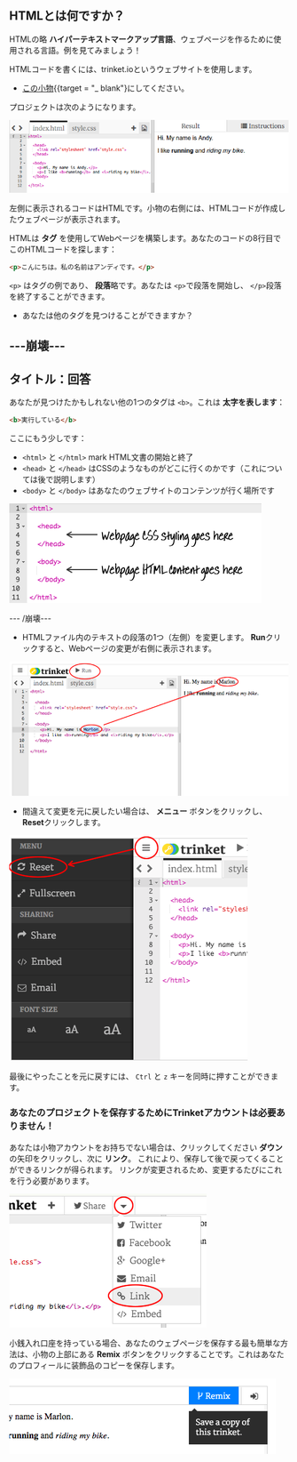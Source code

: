 ## HTMLとは何ですか？

HTMLの略 **ハイパーテキストマークアップ言語**、ウェブページを作るために使用される言語。例を見てみましょう！

HTMLコードを書くには、trinket.ioというウェブサイトを使用します。

+ [この小物](http://jumpto.cc/web-intro){{target = "_ blank"}にしてください。

プロジェクトは次のようになります。

![スクリーンショット](images/birthday-starter.png)

左側に表示されるコードはHTMLです。小物の右側には、HTMLコードが作成したウェブページが表示されます。

HTMLは **タグ** を使用してWebページを構築します。あなたのコードの8行目でこのHTMLコードを探します：

```html
<p>こんにちは。私の名前はアンディです。</p>
```

`<p>` はタグの例であり、 **段落**略です。あなたは `<p>`で段落を開始し、 `</p>`段落を終了することができます。

+ あなたは他のタグを見つけることができますか？

## \---崩壊\---

## タイトル：回答

あなたが見つけたかもしれない他の1つのタグは `<b>`。これは **太字を表します**：

```html
<b>実行している</b>
```

ここにもう少しです：

+ `<html>` と `</html>` mark HTML文書の開始と終了
+ `<head>` と `</head>` はCSSのようなものがどこに行くのかです（これについては後で説明します）
+ `<body>` と `</body>` はあなたのウェブサイトのコンテンツが行く場所です

![スクリーンショット](images/birthday-head-body.png)

\--- /崩壊\---

+ HTMLファイル内のテキストの段落の1つ（左側）を変更します。 **Run**クリックすると、Webページの変更が右側に表示されます。

![スクリーンショット](images/birthday-edit-html.png)

+ 間違えて変更を元に戻したい場合は、 **メニュー** ボタンをクリックし、 **Reset**クリックします。

![スクリーンショット](images/birthday-reset.png)

最後にやったことを元に戻すには、 `Ctrl` と `z` キーを同時に押すことができます。

### あなたのプロジェクトを保存するためにTrinketアカウントは必要ありません！

あなたは小物アカウントをお持ちでない場合は、クリックしてください **ダウン** の矢印をクリックし、次に **リンク**。 これにより、保存して後で戻ってくることができるリンクが得られます。 リンクが変更されるため、変更するたびにこれを行う必要があります。

![スクリーンショット](images/birthday-link.png)

小銭入れ口座を持っている場合、あなたのウェブページを保存する最も簡単な方法は、小物の上部にある **Remix** ボタンをクリックすることです。これはあなたのプロフィールに装飾品のコピーを保存します。

![スクリーンショット](images/birthday-remix.png)